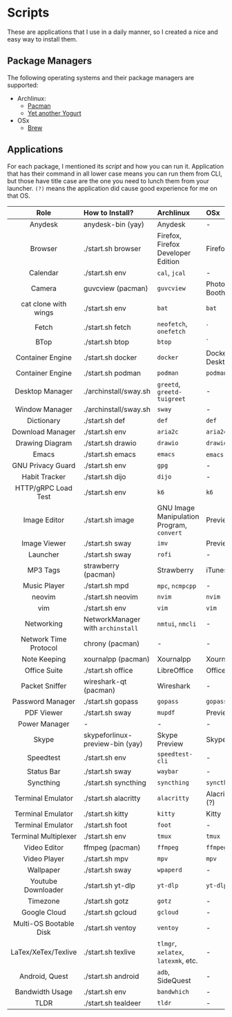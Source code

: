 # Scripts

These are applications that I use in a daily manner, so I created a nice and easy way to install them.

## Package Managers

The following operating systems and their package managers are supported:

- Archlinux:
  - [Pacman](https://archlinux.org/pacman/)
  - [Yet another Yogurt](https://github.com/Jguer/yay)
- OSx
  - [Brew](https://brew.sh)

## Applications

For each package, I mentioned its _script_ and how you can run it. Application that has their command in all lower case
means you can run them from CLI, but those have title case are the one you need to lunch them from your launcher.
`(?)` means the application did cause good experience for me on that OS.

|          Role          | How to Install?                   | Archlinux                                 | OSx            |
| :--------------------: | :-------------------------------- | :---------------------------------------- | :------------- |
|        Anydesk         | anydesk-bin (yay)                 | Anydesk                                   | -              |
|        Browser         | ./start.sh browser                | Firefox, Firefox Developer Edition        | Firefox        |
|        Calendar        | ./start.sh env                    | `cal`, `jcal`                             | -              |
|         Camera         | guvcview (pacman)                 | `guvcview`                                | Photo Booth    |
|  cat clone with wings  | ./start.sh env                    | `bat`                                     | `bat`          |
|         Fetch          | ./start.sh fetch                  | `neofetch`, `onefetch`                    | `              |
|          BTop          | ./start.sh btop                   | `btop`                                    | `              |
|    Container Engine    | ./start.sh docker                 | `docker`                                  | Docker Desktop |
|    Container Engine    | ./start.sh podman                 | `podman`                                  | `podman`       |
|    Desktop Manager     | ./archinstall/sway.sh             | `greetd`, `greetd-tuigreet`               | -              |
|     Window Manager     | ./archinstall/sway.sh             | `sway`                                    | -              |
|       Dictionary       | ./start.sh def                    | `def`                                     | `def`          |
|    Download Manager    | ./start.sh env                    | `aria2c`                                  | `aria2c`       |
|    Drawing Diagram     | ./start.sh drawio                 | `drawio`                                  | `drawio`       |
|         Emacs          | ./start.sh emacs                  | `emacs`                                   | `emacs` (?)    |
|   GNU Privacy Guard    | ./start.sh env                    | `gpg`                                     | -              |
|     Habit Tracker      | ./start.sh dijo                   | `dijo`                                    | -              |
|  HTTP/gRPC Load Test   | ./start.sh env                    | `k6`                                      | `k6`           |
|      Image Editor      | ./start.sh image                  | GNU Image Manipulation Program, `convert` | Preview        |
|      Image Viewer      | ./start.sh sway                   | `imv`                                     | Preview        |
|        Launcher        | ./start.sh sway                   | `rofi`                                    | -              |
|        MP3 Tags        | strawberry (pacman)               | Strawberry                                | iTunes         |
|      Music Player      | ./start.sh mpd                    | `mpc`, `ncmpcpp`                          | -              |
|         neovim         | ./start.sh neovim                 | `nvim`                                    | `nvim`         |
|          vim           | ./start.sh env                    | `vim`                                     | `vim`          |
|       Networking       | NetworkManager with `archinstall` | `nmtui`, `nmcli`                          | -              |
| Network Time Protocol  | chrony (pacman)                   | -                                         | -              |
|      Note Keeping      | xournalpp (pacman)                | Xournalpp                                 | Xournalpp      |
|      Office Suite      | ./start.sh office                 | LibreOffice                               | Office         |
|     Packet Sniffer     | wireshark-qt (pacman)             | Wireshark                                 | -              |
|    Password Manager    | ./start.sh gopass                 | `gopass`                                  | `gopass`       |
|       PDF Viewer       | ./start.sh sway                   | `mupdf`                                   | Preview        |
|     Power Manager      | -                                 | -                                         | -              |
|         Skype          | skypeforlinux-preview-bin (yay)   | Skype Preview                             | Skype          |
|       Speedtest        | ./start.sh env                    | `speedtest-cli`                           | -              |
|       Status Bar       | ./start.sh sway                   | `waybar`                                  | -              |
|       Syncthing        | ./start.sh syncthing              | `syncthing`                               | `syncthing`    |
|   Terminal Emulator    | ./start.sh alacritty              | `alacritty`                               | Alacritty (?)  |
|   Terminal Emulator    | ./start.sh kitty                  | `kitty`                                   | Kitty          |
|   Terminal Emulator    | ./start.sh foot                   | `foot`                                    | -              |
|  Terminal Multiplexer  | ./start.sh env                    | `tmux`                                    | `tmux`         |
|      Video Editor      | ffmpeg (pacman)                   | `ffmpeg`                                  | `ffmpeg`       |
|      Video Player      | ./start.sh mpv                    | `mpv`                                     | `mpv`          |
|       Wallpaper        | ./start.sh sway                   | `wpaperd`                                 | -              |
|   Youtube Downloader   | ./start.sh yt-dlp                 | `yt-dlp`                                  | `yt-dlp`       |
|        Timezone        | ./start.sh gotz                   | `gotz`                                    | -              |
|      Google Cloud      | ./start.sh gcloud                 | `gcloud`                                  | -              |
| Multi-OS Bootable Disk | ./start.sh ventoy                 | `ventoy`                                  | -              |
|  LaTex/XeTex/Texlive   | ./start.sh texlive                | `tlmgr`, `xelatex`, `latexmk`, etc.       | -              |
|     Android, Quest     | ./start.sh android                | `adb`, SideQuest                          | -              |
|    Bandwidth Usage     | ./start.sh env                    | `bandwhich`                               | -              |
|          TLDR          | ./start.sh tealdeer               | `tldr`                                    | -              |
